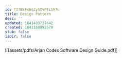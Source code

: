```yaml
---
id: TIfBEFsWqZyhXvPfLSh7u
title: Design Pattern
desc: ''
updated: 1641409727642
created: 1641168992579
stub: false
isDir: false
---
```


![[assets/pdfs/Arjan Codes Software Design Guide.pdf]]
